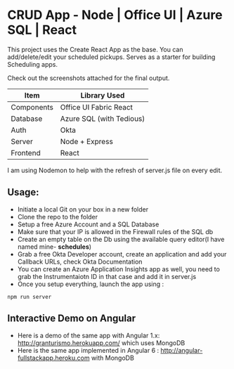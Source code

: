 # CRUD App - Node | Office UI | Azure SQL | React

This project uses the Create React App as the base. You can add/delete/edit your scheduled pickups. Serves as a starter for building Scheduling apps.

Check out the screenshots attached for the final output.

Item | Library Used
------------ | -------------
Components | Office UI Fabric React
Database | Azure SQL (with Tedious)
Auth | Okta
Server | Node + Express
Frontend | React

I am using Nodemon to help with the refresh of server.js file on every edit.

## Usage:
* Initiate a local Git on your box in a new folder
* Clone the repo to the folder
* Setup a free Azure Account and a SQL Database
* Make sure that your IP is allowed in the Firewall rules of the SQL db
* Create an empty table on the Db using the available query editor(I have named mine- **schedules**)
* Grab a free Okta Developer account, create an application and add your Callback URLs, check Okta Documentation
* You can create an Azure Application Insights app as well, you need to grab the Instrumentaiotn ID in that case and add it in server.js
* Once you setup everything, launch the app using :
```
npm run server
```
## Interactive Demo on Angular
* Here is a demo of the same app with Angular 1.x: http://granturismo.herokuapp.com/ which uses MongoDB
* Here is the same app implemented in Angular 6 : http://angular-fullstackapp.heroku.com with MongoDB
